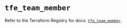 # `tfe_team_member`

Refer to the Terraform Registry for docs: [`tfe_team_member`](https://registry.terraform.io/providers/hashicorp/tfe/0.57.1/docs/resources/team_member).
